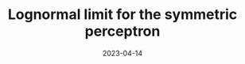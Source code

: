 ---
title: Lognormal limit for the symmetric perceptron
date: 2023-04-14
status:
notes: 04-14-23-reading.pdf
arxiv: 
slides: 
code:
site:
paper: Based on a paper by Abbe, Li, and Sly (<a href="https://arxiv.org/abs/2102.13069" target="_blank">link</a>). It is likely that some things discussed in the talk are missing.
presenters: Ashwin Sah
series: Reading Group 
---